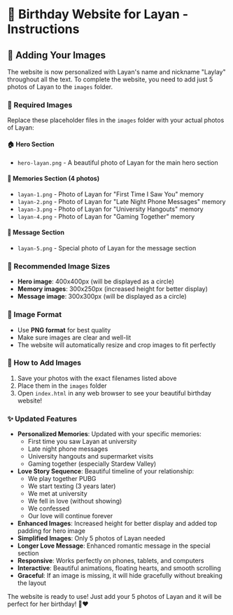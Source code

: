 # 🎉 Birthday Website for Layan - Instructions

## 📸 Adding Your Images

The website is now personalized with Layan's name and nickname "Laylay" throughout all the text. To complete the website, you need to add just 5 photos of Layan to the `images` folder.

### 📁 Required Images

Replace these placeholder files in the `images` folder with your actual photos of Layan:

#### 🏠 Hero Section
- `hero-layan.png` - A beautiful photo of Layan for the main hero section

#### 💭 Memories Section (4 photos)
- `layan-1.png` - Photo of Layan for "First Time I Saw You" memory
- `layan-2.png` - Photo of Layan for "Late Night Phone Messages" memory  
- `layan-3.png` - Photo of Layan for "University Hangouts" memory
- `layan-4.png` - Photo of Layan for "Gaming Together" memory

#### 💌 Message Section
- `layan-5.png` - Special photo of Layan for the message section

### 📏 Recommended Image Sizes
- **Hero image**: 400x400px (will be displayed as a circle)
- **Memory images**: 300x250px (increased height for better display)
- **Message image**: 300x300px (will be displayed as a circle)

### 🎨 Image Format
- Use **PNG format** for best quality
- Make sure images are clear and well-lit
- The website will automatically resize and crop images to fit perfectly

### 🚀 How to Add Images
1. Save your photos with the exact filenames listed above
2. Place them in the `images` folder
3. Open `index.html` in any web browser to see your beautiful birthday website!

### ✨ Updated Features
- **Personalized Memories**: Updated with your specific memories:
  - First time you saw Layan at university
  - Late night phone messages
  - University hangouts and supermarket visits
  - Gaming together (especially Stardew Valley)
- **Love Story Sequence**: Beautiful timeline of your relationship:
  - We play together PUBG
  - We start texting (3 years later)
  - We met at university
  - We fell in love (without showing)
  - We confessed
  - Our love will continue forever
- **Enhanced Images**: Increased height for better display and added top padding for hero image
- **Simplified Images**: Only 5 photos of Layan needed
- **Longer Love Message**: Enhanced romantic message in the special section
- **Responsive**: Works perfectly on phones, tablets, and computers
- **Interactive**: Beautiful animations, floating hearts, and smooth scrolling
- **Graceful**: If an image is missing, it will hide gracefully without breaking the layout

The website is ready to use! Just add your 5 photos of Layan and it will be perfect for her birthday! 🎉❤️
